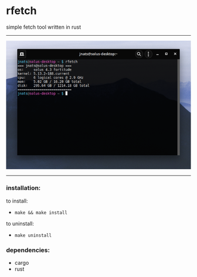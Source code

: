 # rfetch
simple fetch tool written in rust

---

![](screenshot.png)

---
### installation:
to install:

- `make && make install`
  
to uninstall:

- `make uninstall`

### dependencies:
- cargo
- rust
